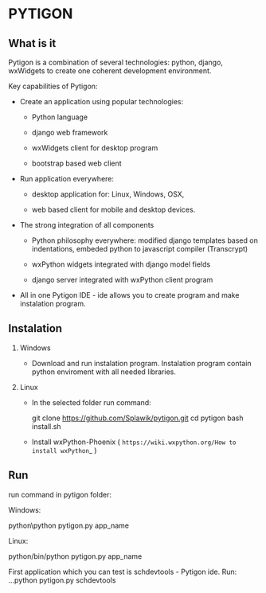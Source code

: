 PYTIGON
=======

What is it
----------

Pytigon is a combination of several technologies: python, django, 
wxWidgets to create one coherent development environment.

Key capabilities of Pytigon:

- Create an application using popular technologies:

   - Python language

   - django web framework

   - wxWidgets client for desktop program

   - bootstrap based web client

- Run application everywhere:

   - desktop application for: Linux, Windows, OSX,

   - web based client for mobile and desktop devices.

- The strong integration of all components
   
   - Python philosophy everywhere: modified django templates based on 
     indentations, embeded python to javascript compiler (Transcrypt)
   
   - wxPython widgets integrated with django model fields
   
   - django server integrated with wxPython client program

- All in one Pytigon IDE - ide allows you to create program and
  make instalation program.


Instalation
-----------

1. Windows

   - Download and run instalation program. Instalation program contain
     python enviroment with all needed libraries.
   
2. Linux

   - In the selected folder run command: 
     
     git clone https://github.com/Splawik/pytigon.git 
     cd pytigon
     bash install.sh
     
   - Install wxPython-Phoenix 
     ( `https://wiki.wxpython.org/How to install wxPython`_ )
     

Run     
---

run command in pytigon folder: 

Windows:
   
   python\python pytigon.py app_name
   
Linux: 
   
   python/bin/python pytigon.py app_name
   
First application which you can test is schdevtools - Pytigon ide.
Run: ...python pytigon.py schdevtools
     

